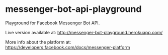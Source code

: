 # messenger-bot-api-playground
Playground for Facebook Messenger Bot API.

Live version available at: http://messenger-bot-playground.herokuapp.com/

More info about the platform at: https://developers.facebook.com/docs/messenger-platform

